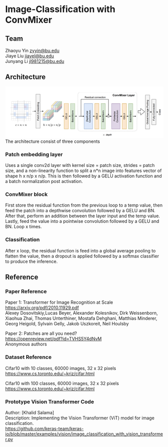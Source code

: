 # Image-Classification with ConvMixer
## Team
Zhaoyu Yin    zyyin@bu.edu <br>
Jiaye Liu     jiayel@bu.edu <br>
Junyang Li    jl981215@bu.edu

## Architecture
![overview](/examples/ConvMixer%20structure.png)
The architecture consist of three components
### Patch embedding layer
Uses a single conv2d layer with kernel size = patch size, strides = patch size, and a non-linearity function to split a n*n image into features vector of shape h x n/p x n/p.
This is then followed by a GELU activation function and a batch normalization post activation.
### ConvMixer block
First store the residual function from the previous loop to a temp value, then feed the patch into a depthwise convolution followed by a GELU and BN. After that, perform an addition between the layer input and the temp value. Lastly, feed the value into a pointwise convolution followed by a GELU and BN. Loop x times.
### Classification
After x loop, the residual function is feed into a global average pooling to flatten the value, then a dropout is applied followed by a softmax classifier to produce the inference.


## Reference
### Paper Reference
Paper 1: Transformer for Image Recognition at Scale <br>
https://arxiv.org/pdf/2010.11929.pdf <br>
Alexey Dosovitskiy,Lucas Beyer, Alexander Kolesnikov, Dirk Weissenborn, Xiaohua Zhai, Thomas Unterthiner, Mostafa Dehghani, Matthias Minderer,
Georg Heigold, Sylvain Gelly, Jakob Uszkoreit, Neil Houlsby

Paper 2: Patches are all you need? <br>
https://openreview.net/pdf?id=TVHS5Y4dNvM <br>
Anonymous authors

### Dataset Reference
Cifar10 with 10 classes, 60000 images, 32 x 32 pixels <br>
https://www.cs.toronto.edu/~kriz/cifar.html 

Cifar10 with 100 classes, 60000 images, 32 x 32 pixels <br>
https://www.cs.toronto.edu/~kriz/cifar.html

### Prototype Vision Transformer Code
Author: [Khalid Salama] <br>
Description: Implementing the Vision Transformer (ViT) model for image classification. <br>
https://github.com/keras-team/keras-io/blob/master/examples/vision/image_classification_with_vision_transformer.py
